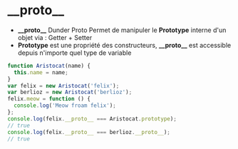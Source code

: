 <!-- .slide: class="with-code" -->

# \_\_proto\_\_

- **\_\_proto\_\_** Dunder Proto Permet de manipuler le **Prototype** interne d'un objet via : Getter + Setter
- **Prototype** est une propriété des constructeurs, **\_\_proto\_\_** est accessible depuis n'importe quel type de variable

```javascript
function Aristocat(name) {
  this.name = name;
}
var felix = new Aristocat('felix');
var berlioz = new Aristocat('berlioz');
felix.meow = function () {
  console.log('Meow froam felix');
};
console.log(felix.__proto__ === Aristocat.prototype);
// true
console.log(felix.__proto__ === berlioz.__proto__);
// true
```
